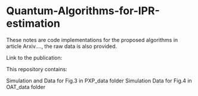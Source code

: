 # Quantum-Algorithms-for-IPR-estimation
These notes are code implementations for the proposed algorithms in article Arxiv...., the raw data is also provided.

Link to the publication:

This repository contains:

Simulation and Data for Fig.3 in PXP_data folder
Simulation Data for Fig.4 in OAT_data folder


